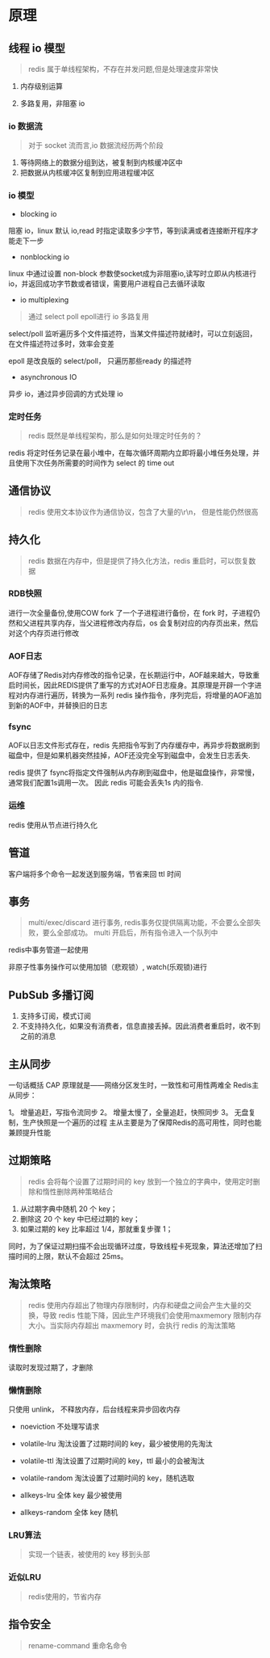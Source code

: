 # 原理


## 线程 io 模型

> redis 属于单线程架构，不存在并发问题,但是处理速度非常快

1. 内存级别运算

2. 多路复用，非阻塞 io



### io 数据流
 
 > 对于 socket 流而言,io 数据流经历两个阶段

 1. 等待网络上的数据分组到达，被复制到内核缓冲区中
 2. 把数据从内核缓冲区复制到应用进程缓冲区

### io 模型
- blocking io

阻塞 io，linux 默认 io,read 时指定读取多少字节，等到读满或者连接断开程序才能走下一步


- nonblocking io

linux 中通过设置 non-block 参数使socket成为非阻塞io,读写时立即从内核进行 io，并返回成功字节数或者错误，需要用户进程自己去循环读取


- io multiplexing

> 通过 select poll epoll进行 io 多路复用

select/poll 监听遍历多个文件描述符，当某文件描述符就绪时，可以立刻返回， 在文件描述符过多时，效率会变差

epoll 是改良版的 select/poll， 只遍历那些ready 的描述符

- asynchronous IO

异步 io，通过异步回调的方式处理 io

### 定时任务

> redis 既然是单线程架构，那么是如何处理定时任务的？

redis 将定时任务记录在最小堆中，在每次循环周期内立即将最小堆任务处理，并且使用下次任务所需要的时间作为 select 的 time out

## 通信协议

> redis 使用文本协议作为通信协议，包含了大量的\r\n， 但是性能仍然很高

## 持久化

> redis 数据在内存中，但是提供了持久化方法，redis 重启时，可以恢复数据

### RDB快照

进行一次全量备份,使用COW fork 了一个子进程进行备份，在 fork 时，子进程仍然和父进程共享内存，当父进程修改内存后，os 会复制对应的内存页出来，然后对这个内存页进行修改


### AOF日志

AOF存储了Redis对内存修改的指令记录，在长期运行中，AOF越来越大，导致重启时间长，因此REDIS提供了重写的方式对AOF日志瘦身。其原理是开辟一个字进程对内存进行遍历，转换为一系列 redis 操作指令，序列完后，将增量的AOF追加到新的AOF中，并替换旧的日志

### fsync

AOF以日志文件形式存在，redis 先把指令写到了内存缓存中，再异步将数据刷到磁盘中，但是如果机器突然挂掉，AOF还没完全写到磁盘中，会发生日志丢失.

redis 提供了 fsync将指定文件强制从内存刷到磁盘中，他是磁盘操作，非常慢，通常我们配置1s调用一次。 因此 redis 可能会丢失1s 内的指令.

### 运维

redis 使用从节点进行持久化

## 管道

客户端将多个命令一起发送到服务端，节省来回 ttl 时间


## 事务

> multi/exec/discard 进行事务, redis事务仅提供隔离功能，不会要么全部失败，要么全部成功。 multi 开启后，所有指令进入一个队列中

redis中事务管道一起使用

非原子性事务操作可以使用加锁（悲观锁）, watch(乐观锁)进行

## PubSub 多播订阅

1. 支持多订阅，模式订阅
2. 不支持持久化，如果没有消费者，信息直接丢掉。因此消费者重启时，收不到之前的消息

## 主从同步


一句话概括 CAP 原理就是——网络分区发生时，一致性和可用性两难全
Redis主从同步：

1。 增量追赶，写指令流同步
2。 增量太慢了，全量追赶，快照同步
3。 无盘复制，生产快照是一个遍历的过程
主从主要是为了保障Redis的高可用性，同时也能兼顾提升性能

## 过期策略

> redis 会将每个设置了过期时间的 key 放到一个独立的字典中，使用定时删除和惰性删除两种策略结合

1. 从过期字典中随机 20 个 key；
2. 删除这 20 个 key 中已经过期的 key；
3. 如果过期的 key 比率超过 1/4，那就重复步骤 1；

同时，为了保证过期扫描不会出现循环过度，导致线程卡死现象，算法还增加了扫描时间的上限，默认不会超过 25ms。

## 淘汰策略

> redis 使用内存超出了物理内存限制时，内存和硬盘之间会产生大量的交换，导致 redis 性能下降，因此生产环境我们会使用maxmemory 限制内存大小。当实际内存超出 maxmemory 时，会执行 redis 的淘汰策略


### 惰性删除

读取时发现过期了，才删除

### 懒惰删除

只使用 unlink， 不释放内存，后台线程来异步回收内存


- noeviction
不处理写请求

- volatile-lru
淘汰设置了过期时间的 key，最少被使用的先淘汰

- volatile-ttl 
淘汰设置了过期时间的 key，ttl 最小的会被淘汰

- volatile-random 
淘汰设置了过期时间的 key，随机选取

- allkeys-lru
全体 key 最少被使用

- allkeys-random
全体 key 随机

### LRU算法

> 实现一个链表，被使用的 key 移到头部

### 近似LRU

> redis使用的，节省内存


## 指令安全

> rename-command 重命名命令